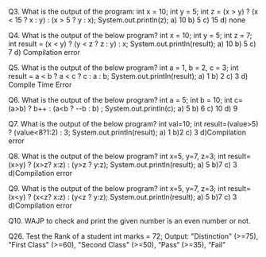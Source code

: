 Q3. What is the output of the program:
int x = 10;
int y = 5;
int z = (x > y) ? (x < 15 ? x : y) : (x > 5 ? y : x);
System.out.println(z);
a) 10 b) 5 c) 15 d) none


Q4. What is the output of the below program?
int x = 10;
int y = 5;
int z = 7;
int result = (x < y) ? (y < z ? z : y) : x;
System.out.println(result);
a) 10
b) 5
c) 7
d) Compilation error

Q5. What is the output of the below program?
int a = 1, b = 2, c = 3;
int result = a < b ? a < c ? c : a : b;
System.out.println(result);
a) 1 b) 2 c) 3 d) Compile Time Error


Q6. What is the output of the below program?
int a = 5;
int b = 10;
int c=(a>b) ? b++ : (a<b ? --b : b) ;
System.out.println(c);
a) 5
b) 6
c) 10
d) 9


Q7. What is the output of the below program?
int val=10;
int result=(value>5) ? (value<8?1:2) : 3;
System.out.println(result);
a) 1
b)2
c) 3
d)Compilation error

Q8. What is the output of the below program?
int x=5, y=7, z=3;
int result=(x>y) ? (x>z? x:z) : (y>z ? y:z);
System.out.println(result);
a) 5
b)7
c) 3
d)Compilation error

Q9. What is the output of the below program?
int x=5, y=7, z=3;
int result=(x<y) ? (x<z? x:z) : (y<z ? y:z);
System.out.println(result);
a) 5
b)7
c) 3
d)Compilation error

Q10. WAJP to check and print the given number
is an even number or not.


Q26. Test the Rank of a student
int marks = 72;
Output: "Distinction" (>=75), "First Class"
(>=60), "Second Class" (>=50), “Pass“
(>=35), “Fail”


